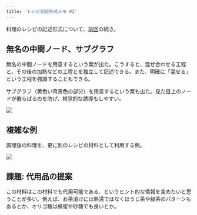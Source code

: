 ```yaml
---
title: 'レシピ記述形式メモ #2'
---
```

料理のレシピの記述形式について、[前回](https://r7kamura.com/articles/2022-05-13-mermaid-recipe-memo)の続き。

無名の中間ノード、サブグラフ
--------------

無名の中間ノードを用意するという案が出た。こうすると、混ぜ合わせる工程と、その後の加熱などの工程とを独立して記述できる。また、明確に「混ぜる」という工程を強調することもできる。

サブグラフ（黄色い背景色の部分）を用意するという案も出た。見た目上のノードが散らばるのを防げ、視覚的な誘導もしやすい。

![](https://lh4.googleusercontent.com/HO8sYiXn67rEL_i3XoFumwT8dySWDd7f4Pw0GXWhuPU_ifluJleaRHMPlxzWo4gxLBIcEF1POQOaS9-3YujGM9FPCd3A17XIowm9Q05Mly2Ey0VaUCsucEnWsif15Rt5OCc21UAvv43LV5ulZg)

複雑な例
----

調理後の料理を、更に別のレシピの材料として利用する例。

![](https://lh6.googleusercontent.com/fMdEyc7_xGZjjOfmPVLmnw7YJFq6dYn8_cUaK8flg1ohOIBl_xF98Ca3lvo6x4WYTaJWr3AQcPbJzM5mVP-BNlz7s3UxiDA2DIdIcLgCFAcIkt4rYRmdfDELtp5ERwWUD46ZGdiLisrR1yF5Rg)

課題: 代用品の提案
----------

この材料はこの材料でも代用可能である、というヒント的な情報を含めたいと思うことが多い。例えば、お茶漬けには熱湯ではなくほうじ茶や緑茶のパターンもあるとか、オリゴ糖は蜂蜜や砂糖でも良いとか。
